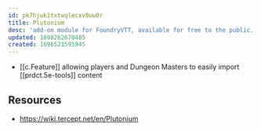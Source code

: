 ```yaml
---
id: pk7hjuk1txtwqlecxv0uw0r
title: Plutonium
desc: 'add-on module for FoundryVTT, available for free to the public.'
updated: 1698262670485
created: 1696521595945
---
```


- [[c.Feature]] allowing players and Dungeon Masters to easily import [[prdct.5e-tools]] content

## Resources

- https://wiki.tercept.net/en/Plutonium